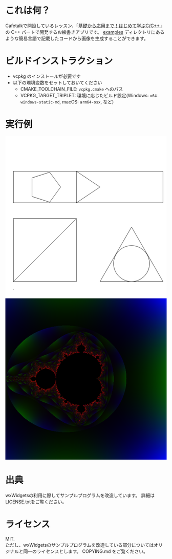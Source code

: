 # これは何？

Cafetalkで開設しているレッスン、「[基礎から応用まで！はじめて学ぶC/C++](https://cafetalk.com/lesson/detail/?c=eJzzKy3PKncLTnTNLLIwC3X1DjI29QkNtLUFAGhYB68.&lang=ja)」の C++ パートで開発するお絵書きアプリです。
[examples](examples) ディレクトリにあるような簡易言語で記載したコードから画像を生成することができます。

# ビルドインストラクション

* vcpkg のインストールが必要です
* 以下の環境変数をセットしておいてください
  * CMAKE_TOOLCHAIN_FILE: `vcpkg.cmake` へのパス
  * VCPKG_TARGET_TRIPLET: 環境に応じたビルド設定(Windows: `x64-windows-static-md`, macOS: `arm64-osx`, など)

# 実行例
![all_shapes.png](./examples/all_shapes.png)
![mandelbrot.png](./examples/mandelbrot.png)

# 出典
wxWidgetsの利用に際してサンプルプログラムを改造しています。
詳細はLICENSE.txtをご覧ください。

# ライセンス
MIT.  
ただし、wxWidgetsのサンプルプログラムを改造している部分についてはオリジナルと同一のライセンスとします。
COPYING.md をご覧ください。
